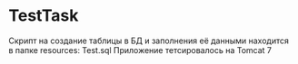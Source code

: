 # TestTask
Скрипт на создание таблицы в БД и заполнения её данными находится в папке resources: Test.sql
Приложение тетсировалось на Tomcat 7
